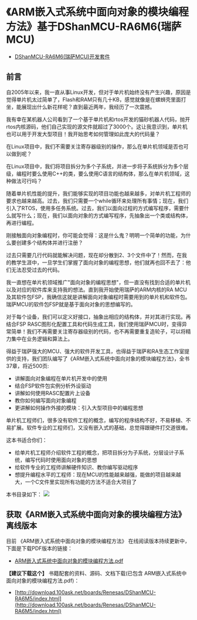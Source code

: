 # 《ARM嵌入式系统中面向对象的模块编程方法》基于DShanMCU-RA6M6(瑞萨MCU)

- [DShanMCU-RA6M6(瑞萨MCU)开发套件](https://item.taobao.com/item.htm?id=728461040949)

## 前言

自2005年以来，我一直从事Linux开发，但对于单片机始终没有产生兴趣，原因是觉得单片机太过简单了，Flash和RAM只有几十KB，感觉就像是在螺蛳壳里面打坐，能展现出什么新花样呢？直到最近两年，我经历了一次震撼。

我有幸在某机器人公司看到了一个基于单片机和rtos开发的猫砂机器人代码，抛开rtos内核源码，他们自己实现的源文件就超过了3000个。这让我意识到，单片机也可以用于开发大型项目！我开始思考如何管理如此庞大的代码量？

在Linux项目中，我们不需要关注寄存器级别的操作，那么在单片机领域是否也可以做到呢？

在Linux项目中，我们将项目拆分为多个子系统，并进一步将子系统拆分为多个层级，编程时要么使用C++的类，要么使用C语言的结构体，那么在单片机领域，这种做法可行吗？

随着单片机性能的提升，我们能够实现的项目功能也越来越多，对单片机工程师的要求也越来越高。过去，我们只需要一个while循环来处理所有事情；现在，我们引入了RTOS，使用多任务系统。过去，我们以面向过程的方式编写程序，需要什么就写什么；现在，我们以面向对象的方式编写程序，先抽象出一个类或结构体，再进行编程。

刚接触面向对象编程时，你可能会觉得：这是什么鬼？明明一个简单的功能，为什么要创建多个结构体并进行注册？

过去只需要几行代码就能解决问题，现在却分散到2、3个文件中了！然而，在我的教学生涯中，一旦学生们掌握了面向对象的编程思想，他们就再也回不去了：他们无法忍受过去的代码。

我一直想在单片机领域推广"面向对象的编程思想"，但一直没有找到合适的单片机以及对应的软件库来支持我的想法。直到我开始使用瑞萨的ARM内核的RA MCU及其软件包FSP，我确信这就是讲解面向对象编程时需要用到的单片机和软件包。瑞萨MCU的软件包FSP就是基于面向对象的思想编写的。

对于每个设备，我们可以定义好接口，抽象出相应的结构体，并对其进行实现。再结合FSP RASC图形化配置工具和代码生成工具，我们使用瑞萨MCU时，变得异常简单！我们不再需要关注寄存器级别的代码，也不再需要重复造轮子，可以将精力集中在业务逻辑和算法上。

得益于瑞萨强大的MCU、强大的软件开发工具，也得益于瑞萨和RA生态工作室提供的支持，我们团队编写了《ARM嵌入式系统中面向对象的模块编程方法》，全书37章，将近500页:

- 讲解面向对象编程在单片机开发中的使用
- 结合FSP软件包实例分析外设驱动
- 讲解如何使用RASC配置片上设备
- 教你如何编写面向对象编程
- 更讲解如何操作外接的模块：引入大型项目中的编程思想

单片机工程师们，很多没有软件工程的概念，编写的程序结构不好，不易移植、不易扩展。软件专业的工程师们，又没有嵌入式的基础，总觉得跟硬件打交道很难。

这本书适合你们：

- 给单片机工程师介绍软件工程的概念，把项目拆分为子系统，分层设计子系统，编写代码时使用面向对象的思想
- 给软件专业的工程师讲解硬件知识、教你编写驱动程序
- 想提升编程水平的工程师：现在MCU的性能越来越强，能做的项目越来越大，一个C文件里实现所有功能的方法不适合大项目了

本书目录如下：
![](https://photos.100ask.net/renesas-docs/DShanMCU_RA6M5/object_oriented_module_programming_method_in_ARM_embedded_system/directory.jpg)


## 获取《ARM嵌入式系统中面向对象的模块编程方法》离线版本

目前 《ARM嵌入式系统中面向对象的模块编程方法》 在线阅读版本持续更新中，下面是下载PDF版本的链接：

- [ARM嵌入式系统中面向对象的模块编程方法.pdf](https://photos.100ask.net/renesas-docs/DShanMCU_RA6M5/object_oriented_module_programming_method_in_ARM_embedded_system/ARM嵌入式系统中面向对象的模块编程方法.pdf)

**【建议下载这个】** 书籍配套的资料、源码、文档下载(已包含 ARM嵌入式系统中面向对象的模块编程方法.pdf)：

- [http://download.100ask.net/boards/Renesas/DShanMCU-RA6M5/index.html](http://download.100ask.net/boards/Renesas/DShanMCU-RA6M5/index.html)
